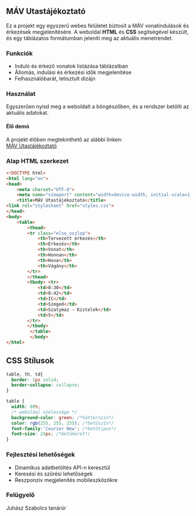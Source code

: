## MÁV Utastájékoztató

Ez a projekt egy egyszerű webes felületet biztosít a MÁV vonatindulások és érkezések megjelenítésére. A weboldal **HTML** és **CSS** segítségével készült, és egy táblázatos formátumban jeleníti meg az aktuális menetrendet.

###  Funkciók
-  Induló és érkező vonatok listázása táblázatban
-  Állomás, indulási és érkezési idők megjelenítése
-  Felhasználóbarát, letisztult dizájn

###  Használat
Egyszerűen nyisd meg a  weboldalt a böngészőben, és a rendszer betölti az aktuális adatokat.
####  Élő demó

A projekt élőben megtekinthető az alábbi linken:  
[ MÁV Utastájékoztató](https://github.com/Roli0410/2025_01_30_MAV_utastajekoztato.git)

###  Alap HTML szerkezet
```html
<!DOCTYPE html>
<html lang="en">
<head>
    <meta charset="UTF-8">
    <meta name="viewport" content="width=device-width, initial-scale=1.0">
    <title>MÁV Utastájékoztató</title>
<link rel="stylesheet" href="styles.css">
</head>
<body>
    <table>
        <thead>
        <tr class="elso_oszlop">
            <th>Tervezett érkezés</th>
            <th>Érkezés</th>
            <th>Vonat</th>
            <th>Honnan</th>
            <th>Hova</th>
            <th>Vágány</th>
        </tr>
        </thead>
        <tbody> <tr>
            <td>8:30</td>
            <td>8:42</td>
            <td>IC</td>
            <td>Szeged</td>
            <td>Szatymaz - Kistelek</td>
            <td>5</td>
        </tr>
        </tbody>
         </table>
         </body>
</html>
```

## CSS Stílusok
```css
table, th, td{
  border: 1px solid;
  border-collapse: collapse;
}

table {
  width: 80%;
  /* weboldal szélessége */
  background-color: green; /*háttérszín*/
  color: rgb(255, 255, 255); /*betűszín*/
  font-family:'Courier New'; /*betűtipus*/
  font-size: 24px; /*betűméret*/
}
```

###  Fejlesztési lehetőségek
- Dinamikus adatbetöltés API-n keresztül
- Keresési és szűrési lehetőségek
- Reszponzív megjelenítés mobileszközökre

### Felügyelő
Juhász Szabolcs tanárúr 